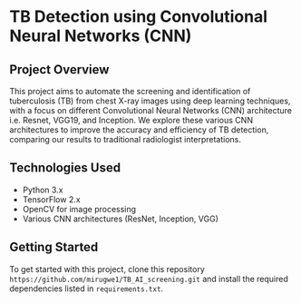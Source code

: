 # TB Detection using Convolutional Neural Networks (CNN)

## Project Overview
This project aims to automate the screening and identification of tuberculosis (TB) from chest X-ray images using deep learning techniques, with a focus on different Convolutional Neural Networks (CNN) architecture i.e. Resnet, VGG19, and Inception. We explore these various CNN architectures to improve the accuracy and efficiency of TB detection, comparing our results to traditional radiologist interpretations.

## Technologies Used
- Python 3.x
- TensorFlow 2.x 
- OpenCV for image processing
- Various CNN architectures (ResNet, Inception, VGG)

## Getting Started
To get started with this project, clone this repository `https://github.com/mirugwe1/TB_AI_screening.git` and install the required dependencies listed in `requirements.txt`.


